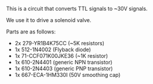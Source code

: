 This is a circuit that converts TTL signals to ~30V signals.

We use it to drive a solenoid valve.

Parts are as follows:

* 2x 279-YR1B4K75CC    (~5K resistors)
* 1x 512-1N4002        (Flyback diode)
* 1x 71-CCF071K00JKE36 (~1K resistor)
* 1x 610-2N4401        (generic NPN transistor)
* 1x 610-2N4403        (generic PNP transistor)
* 1x 667-ECA-1HM330I   (50V smoothing cap)